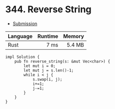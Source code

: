 # 344. Reverse String
- [Submission](https://leetcode.com/submissions/detail/1064150732/)

| Language | Runtime | Memory |
| :-       |       -:|      -:|
| Rust | 7 ms | 5.4 MB |
```
impl Solution {
    pub fn reverse_string(s: &mut Vec<char>) {
        let mut i = 0;
        let mut j = s.len()-1;
        while i < j {
            s.swap(i, j);
            i+=1;
            j-=1;
        }  
    }
}
```
